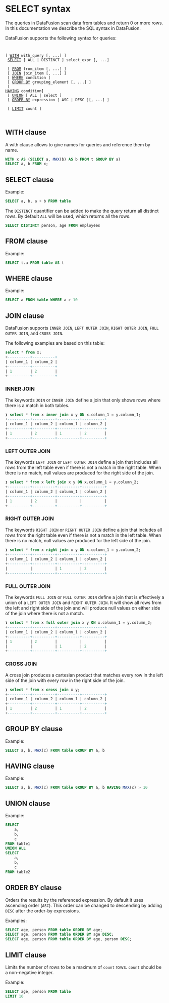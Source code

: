 <!---
  Licensed to the Apache Software Foundation (ASF) under one
  or more contributor license agreements.  See the NOTICE file
  distributed with this work for additional information
  regarding copyright ownership.  The ASF licenses this file
  to you under the Apache License, Version 2.0 (the
  "License"); you may not use this file except in compliance
  with the License.  You may obtain a copy of the License at

    http://www.apache.org/licenses/LICENSE-2.0

  Unless required by applicable law or agreed to in writing,
  software distributed under the License is distributed on an
  "AS IS" BASIS, WITHOUT WARRANTIES OR CONDITIONS OF ANY
  KIND, either express or implied.  See the License for the
  specific language governing permissions and limitations
  under the License.
-->

# SELECT syntax

The queries in DataFusion scan data from tables and return 0 or more rows.
In this documentation we describe the SQL syntax in DataFusion.

DataFusion supports the following syntax for queries:
<code class="language-sql hljs">

[ [WITH](#with-clause) with_query [, ...] ] <br/>
[SELECT](#select-clause) [ ALL | DISTINCT ] select_expr [, ...] <br/>
[ [FROM](#from-clause) from_item [, ...] ] <br/>
[ [JOIN](#join-clause) join_item [, ...] ] <br/>
[ [WHERE](#where-clause) condition ] <br/>
[ [GROUP BY](#group-by-clause) grouping_element [, ...] ] <br/>
[ [HAVING](#having-clause) condition] <br/>
[ [UNION](#union-clause) [ ALL | select ] <br/>
[ [ORDER BY](#order-by-clause) expression [ ASC | DESC ][, ...] ] <br/>
[ [LIMIT](#limit-clause) count ] <br/>

</code>

## WITH clause

A with clause allows to give names for queries and reference them by name.

```sql
WITH x AS (SELECT a, MAX(b) AS b FROM t GROUP BY a)
SELECT a, b FROM x;
```

## SELECT clause

Example:

```sql
SELECT a, b, a + b FROM table
```

The `DISTINCT` quantifier can be added to make the query return all distinct rows.
By default `ALL` will be used, which returns all the rows.

```sql
SELECT DISTINCT person, age FROM employees
```

## FROM clause

Example:

```sql
SELECT t.a FROM table AS t
```

## WHERE clause

Example:

```sql
SELECT a FROM table WHERE a > 10
```

## JOIN clause

DataFusion supports `INNER JOIN`, `LEFT OUTER JOIN`, `RIGHT OUTER JOIN`, `FULL OUTER JOIN`, and `CROSS JOIN`.

The following examples are based on this table:

```sql
select * from x;
+----------+----------+
| column_1 | column_2 |
+----------+----------+
| 1        | 2        |
+----------+----------+
```

### INNER JOIN

The keywords `JOIN` or `INNER JOIN` define a join that only shows rows where there is a match in both tables.

```sql
❯ select * from x inner join x y ON x.column_1 = y.column_1;
+----------+----------+----------+----------+
| column_1 | column_2 | column_1 | column_2 |
+----------+----------+----------+----------+
| 1        | 2        | 1        | 2        |
+----------+----------+----------+----------+
```

### LEFT OUTER JOIN

The keywords `LEFT JOIN` or `LEFT OUTER JOIN` define a join that includes all rows from the left table even if there 
is not a match in the right table. When there is no match, null values are produced for the right side of the join.

```sql
❯ select * from x left join x y ON x.column_1 = y.column_2;
+----------+----------+----------+----------+
| column_1 | column_2 | column_1 | column_2 |
+----------+----------+----------+----------+
| 1        | 2        |          |          |
+----------+----------+----------+----------+
```

### RIGHT OUTER JOIN

The keywords `RIGHT JOIN` or `RIGHT OUTER JOIN` define a join that includes all rows from the right table even if there
is not a match in the left table. When there is no match, null values are produced for the left side of the join.

```sql
❯ select * from x right join x y ON x.column_1 = y.column_2;
+----------+----------+----------+----------+
| column_1 | column_2 | column_1 | column_2 |
+----------+----------+----------+----------+
|          |          | 1        | 2        |
+----------+----------+----------+----------+
```

### FULL OUTER JOIN

The keywords `FULL JOIN` or `FULL OUTER JOIN` define a join that is effectively a union of a `LEFT OUTER JOIN` and 
`RIGHT OUTER JOIN`. It will show all rows from the left and right side of the join and will produce null values on 
either side of the join where there is not a match.

```sql
❯ select * from x full outer join x y ON x.column_1 = y.column_2;
+----------+----------+----------+----------+
| column_1 | column_2 | column_1 | column_2 |
+----------+----------+----------+----------+
| 1        | 2        |          |          |
|          |          | 1        | 2        |
+----------+----------+----------+----------+
```

### CROSS JOIN

A cross join produces a cartesian product that matches every row in the left side of the join with every row in the 
right side of the join.

```sql
❯ select * from x cross join x y;
+----------+----------+----------+----------+
| column_1 | column_2 | column_1 | column_2 |
+----------+----------+----------+----------+
| 1        | 2        | 1        | 2        |
+----------+----------+----------+----------+
```

## GROUP BY clause

Example:

```sql
SELECT a, b, MAX(c) FROM table GROUP BY a, b
```

## HAVING clause

Example:

```sql
SELECT a, b, MAX(c) FROM table GROUP BY a, b HAVING MAX(c) > 10
```

## UNION clause

Example:

```sql
SELECT
    a,
    b,
    c
FROM table1
UNION ALL
SELECT
    a,
    b,
    c
FROM table2
```

## ORDER BY clause

Orders the results by the referenced expression. By default it uses ascending order (`ASC`).
This order can be changed to descending by adding `DESC` after the order-by expressions.

Examples:

```sql
SELECT age, person FROM table ORDER BY age;
SELECT age, person FROM table ORDER BY age DESC;
SELECT age, person FROM table ORDER BY age, person DESC;
```

## LIMIT clause

Limits the number of rows to be a maximum of `count` rows. `count` should be a non-negative integer.

Example:

```sql
SELECT age, person FROM table
LIMIT 10
```
